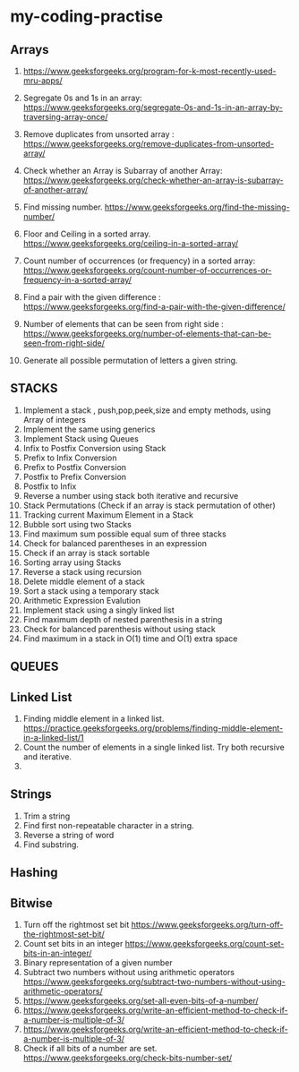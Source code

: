 # my-coding-practise

## Arrays
1. https://www.geeksforgeeks.org/program-for-k-most-recently-used-mru-apps/
2. Segregate 0s and 1s in an array: https://www.geeksforgeeks.org/segregate-0s-and-1s-in-an-array-by-traversing-array-once/
3. Remove duplicates from unsorted array : https://www.geeksforgeeks.org/remove-duplicates-from-unsorted-array/
4. Check whether an Array is Subarray of another Array: https://www.geeksforgeeks.org/check-whether-an-array-is-subarray-of-another-array/
5. Find missing number. https://www.geeksforgeeks.org/find-the-missing-number/
6. Floor and Ceiling in a sorted array. https://www.geeksforgeeks.org/ceiling-in-a-sorted-array/
7. Count number of occurrences (or frequency) in a sorted array: https://www.geeksforgeeks.org/count-number-of-occurrences-or-frequency-in-a-sorted-array/
8. Find a pair with the given difference : https://www.geeksforgeeks.org/find-a-pair-with-the-given-difference/
9. Number of elements that can be seen from right side : https://www.geeksforgeeks.org/number-of-elements-that-can-be-seen-from-right-side/

10. Generate all possible permutation of letters a given string.





## STACKS
1. Implement a stack , push,pop,peek,size and empty methods, using Array of integers
2. Implement the same using generics
3. Implement Stack using Queues
4. Infix to Postfix Conversion using Stack
5. Prefix to Infix Conversion
6. Prefix to Postfix Conversion
7. Postfix to Prefix Conversion
8. Postfix to Infix
10. Reverse a number using stack both iterative and recursive
11. Stack Permutations (Check if an array is stack permutation of other)
12. Tracking current Maximum Element in a Stack
13. Bubble sort using two Stacks
14. Find maximum sum possible equal sum of three stacks
15. Check for balanced parentheses in an expression
16. Check if an array is stack sortable
17. Sorting array using Stacks
18. Reverse a stack using recursion
19. Delete middle element of a stack
20. Sort a stack using a temporary stack
21. Arithmetic Expression Evalution
22. Implement stack using a singly linked list
23. Find maximum depth of nested parenthesis in a string
24. Check for balanced parenthesis without using stack
25. Find maximum in a stack in O(1) time and O(1) extra space

## QUEUES

## Linked List
1. Finding middle element in a linked list. https://practice.geeksforgeeks.org/problems/finding-middle-element-in-a-linked-list/1
2. Count the number of elements in a single linked list. Try both recursive and iterative.
3. 

## Strings
1. Trim a string
2. Find first non-repeatable character in a string.
3. Reverse a string of word
4. Find substring.



## Hashing

## Bitwise
1. Turn off the rightmost set bit https://www.geeksforgeeks.org/turn-off-the-rightmost-set-bit/
2. Count set bits in an integer https://www.geeksforgeeks.org/count-set-bits-in-an-integer/
3. Binary representation of a given number 
4. Subtract two numbers without using arithmetic operators https://www.geeksforgeeks.org/subtract-two-numbers-without-using-arithmetic-operators/
5. https://www.geeksforgeeks.org/set-all-even-bits-of-a-number/
6. https://www.geeksforgeeks.org/write-an-efficient-method-to-check-if-a-number-is-multiple-of-3/
7. https://www.geeksforgeeks.org/write-an-efficient-method-to-check-if-a-number-is-multiple-of-3/
9. Check if all bits of a number are set. https://www.geeksforgeeks.org/check-bits-number-set/





